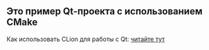 ## Это пример Qt-проекта с использованием CMake

Как использовать CLion для работы с Qt: [читайте тут](https://github.com/vstuhumanoid/guides/wiki/CLion-и-Qt)
